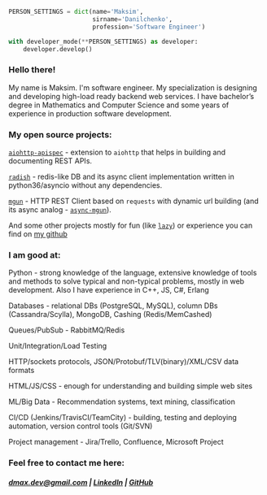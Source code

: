 ```python
PERSON_SETTINGS = dict(name='Maksim',
                       sirname='Danilchenko',
                       profession='Software Engineer')

with developer_mode(**PERSON_SETTINGS) as developer:
    developer.develop()
```

### Hello there!

My name is Maksim. I'm software engineer. My specialization is designing and developing high-load ready backend web services. I have bachelor’s degree in Mathematics and Computer Science and some years of experience in production software development.

### My open source projects:

[```aiohttp-apispec```](https://github.com/maximdanilchenko/aiohttp-apispec) - extension to ```aiohttp``` that helps in building and documenting REST APIs.

[```radish```](https://github.com/maximdanilchenko/radish) - redis-like DB and its async client implementation written in python36/asyncio without any dependencies.

[```mgun```](https://github.com/maximdanilchenko/mgun) - HTTP REST Client based on ```requests``` with dynamic url building (and its async analog - [```async-mgun```](https://github.com/maximdanilchenko/async-mgun)).

And some other projects mostly for fun (like [```lazy```](https://github.com/maximdanilchenko/lazy)) or experience you can find on [my github](https://github.com/maximdanilchenko)

### I am good at:


Python - strong knowledge of the language, extensive knowledge of tools and methods to solve typical and non-typical problems, mostly in web development. Also I have experience in C++, JS, C#, Erlang

Databases - relational DBs (PostgreSQL, MySQL), column DBs (Cassandra/Scylla), MongoDB, Cashing (Redis/MemCashed)

Queues/PubSub - RabbitMQ/Redis

Unit/Integration/Load Testing

HTTP/sockets protocols, JSON/Protobuf/TLV(binary)/XML/CSV data formats

HTML/JS/CSS - enough for understanding and building simple web sites

ML/Big Data - Recommendation systems, text mining, classification

CI/CD (Jenkins/TravisCI/TeamCity) - building, testing and deploying automation, version control tools (Git/SVN)

Project management - Jira/Trello, Confluence, Microsoft Project

### Feel free to contact me here:

##### [dmax.dev@gmail.com](mailto:dmax.dev@gmail.com) |  [LinkedIn](https://linkedin.com/in/maximdanilchenko)  |  [GitHub](https://github.com/maximdanilchenko)

